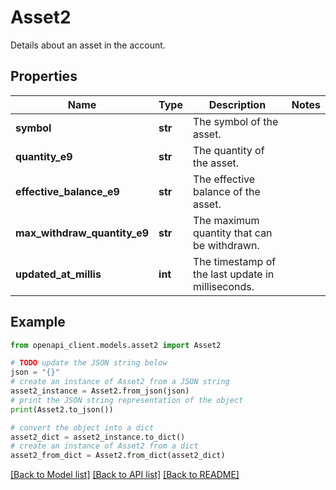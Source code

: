 # Asset2

Details about an asset in the account.

## Properties

Name | Type | Description | Notes
------------ | ------------- | ------------- | -------------
**symbol** | **str** | The symbol of the asset. | 
**quantity_e9** | **str** | The quantity of the asset. | 
**effective_balance_e9** | **str** | The effective balance of the asset. | 
**max_withdraw_quantity_e9** | **str** | The maximum quantity that can be withdrawn. | 
**updated_at_millis** | **int** | The timestamp of the last update in milliseconds. | 

## Example

```python
from openapi_client.models.asset2 import Asset2

# TODO update the JSON string below
json = "{}"
# create an instance of Asset2 from a JSON string
asset2_instance = Asset2.from_json(json)
# print the JSON string representation of the object
print(Asset2.to_json())

# convert the object into a dict
asset2_dict = asset2_instance.to_dict()
# create an instance of Asset2 from a dict
asset2_from_dict = Asset2.from_dict(asset2_dict)
```
[[Back to Model list]](../README.md#documentation-for-models) [[Back to API list]](../README.md#documentation-for-api-endpoints) [[Back to README]](../README.md)


